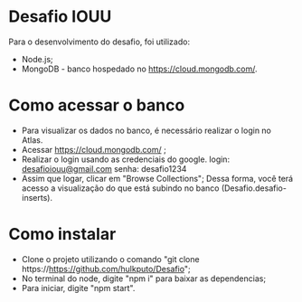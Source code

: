 # Desafio IOUU
Para o desenvolvimento do desafio, foi utilizado:
- Node.js;
- MongoDB - banco hospedado no https://cloud.mongodb.com/. 

# Como acessar o banco
- Para visualizar os dados no banco, é necessário realizar o login no Atlas.
- Acessar https://cloud.mongodb.com/ ;
- Realizar o login usando as  credenciais do google.
    login: desafioiouu@gmail.com
    senha: desafio1234
- Assim que logar, clicar em "Browse Collections";
    Dessa forma, você terá acesso a visualização do que está subindo no banco (Desafio.desafio-inserts).

# Como instalar
- Clone o projeto utilizando o comando "git clone https://https://github.com/hulkputo/Desafio";
- No terminal do node, digite "npm i" para baixar as dependencias;
- Para iniciar, digite "npm start".


